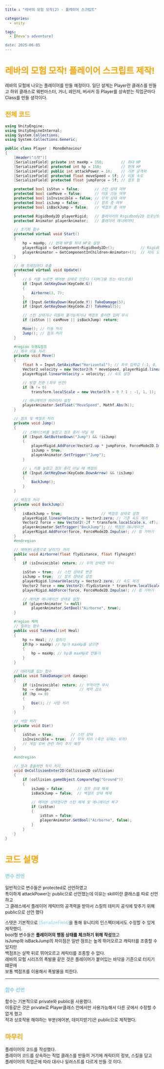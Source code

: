 ```yaml
---
title : "레바의 모험 모작(2) - 플레이어 스크립트"

categories:
  - unity

tags:
  - [Reva's adventure]

date: 2025-06-05
---
```


# <span style="color:orange">레바의 모험 모작! 플레이어 스크립트 제작!</span>
레바의 모험에 나오는 플레이어를 만들 예정이다.
일단 설계는 Player란 클래스를 만들고
하위 클래스로 웨펀마스터, 거너, 레인저, 버서커 등 Player를 상속받는 직업군마다 Class를 만들 생각이다.

## <span style="color:orange">전체 코드 </span>
```c#
using UnityEngine;
using UnityEngineInternal;
using System.Collections;
using System.Collections.Generic;

public class Player : MonoBehaviour
{
    [Header("스탯")]
    [SerializeField] private int maxHp = 150;        // 최대 HP
    [SerializeField] protected int hp = 150;         // 현재 HP
    [SerializeField] public int attackPower = 10;    // 기본 공격력
    [SerializeField] protected float moveSpeed = 5f; // 이동 속도
    [SerializeField] protected float jumpForce = 5f; // 점프 힘

    protected bool isStun = false;       // 스턴 상태 여부
    protected bool canMove = false;      // 이동 가능 여부
    protected bool isInvincible = false; // 무적 상태 여부
    protected bool isJump = false;       // 점프 중 여부
    protected bool isBackJump = false;   // 백점프 중 여부

    protected Rigidbody2D playerRigid;   // 플레이어의 Rigidbody2D 컴포넌트
    protected Animator playerAnimator;   // 플레이어 애니메이터

    // 초기화 함수
    protected virtual void Start()
    {
        hp = maxHp; // 현재 HP를 최대 HP로 설정
        playerRigid = GetComponent<Rigidbody2D>();            // Rigidbody2D 컴포넌트 가져오기
        playerAnimator = GetComponentInChildren<Animator>();  // 자식 오브젝트에서 Animator 컴포넌트 가져오기
    }

    // 매 프레임마다 호출
    protected virtual void Update()
    {
        // G 키를 누르면 에어본 상태로 만든다 (디버그용 또는 테스트용)
        if (Input.GetKeyDown(KeyCode.G))
        {
            Airborne(3, 7);
        }
        if (Input.GetKeyDown(KeyCode.Y)) TakeDamage(5);
        if (Input.GetKeyDown(KeyCode.Z)) TakeHeal(5);

        // 스턴 상태거나 이동이 불가능하거나 백점프 중이면 입력 무시
        if (isStun || canMove || isBackJump) return;

        Move(); // 이동 처리
        Jump(); // 점프 처리
    }

    #region 이동&점프
    // 좌우 이동 처리
    private void Move()
    {
        float h = Input.GetAxisRaw("Horizontal"); // 좌우 입력값 (-1, 0, 1)
        Vector2 velocity = new Vector2(h * moveSpeed, playerRigid.linearVelocity.y);
        playerRigid.linearVelocity = velocity; // 속도 설정

        // 방향 전환 (좌우 반전)
        if (h != 0)
            transform.localScale = new Vector3(h > 0 ? 1 : -1, 1, 1);

        // 애니메이션 파라미터 설정
        playerAnimator.SetFloat("MoveSpeed", Mathf.Abs(h));
    }

    // 점프 및 백점프 처리
    private void Jump()
    {
        // 스페이스바를 눌렀고 점프 중이 아닐 때
        if (Input.GetButtonDown("Jump") && !isJump)
        {
            playerRigid.AddForce(Vector2.up * jumpForce, ForceMode2D.Impulse);
            isJump = true;
            playerAnimator.SetTrigger("Jump");
        }

        // ↓ 키를 눌렀고 점프 중이 아닐 때 백점프
        if (Input.GetKeyDown(KeyCode.DownArrow) && !isJump)
        {
            BackJump();
        }
    }

    // 백점프 처리
    private void BackJump()
    {
        isBackJump = true;                  // 백점프 상태로 설정
        playerRigid.linearVelocity = Vector2.zero; // 기존 속도 제거
        Vector2 force = new Vector2(-2f * transform.localScale.x, 4f); // 뒤로 튕겨 오르는 힘
        playerAnimator.SetTrigger("BackJump"); // 백점프 애니메이션
        playerRigid.AddForce(force, ForceMode2D.Impulse); // 힘 가하기
    }
    #endregion

    // 에어본(공중으로 날리기) 처리
    public void Airborne(float flydistance, float flyheight)
    {
        if (isInvincible) return; // 무적 상태면 무시

        isStun = true;  // 스턴 상태로 변경
        isJump = true;  // 점프 상태로 설정
        playerRigid.linearVelocity = Vector2.zero; // 속도 제거
        Vector2 force = new Vector2(-flydistance * transform.localScale.x, flyheight); // 반대 방향으로 날아가는 힘
        playerRigid.AddForce(force, ForceMode2D.Impulse); // 힘 가하기

        // 에어본 애니메이션 상태로 설정
        if (playerAnimator != null)
            playerAnimator.SetBool("Airborne", true);
    }

    #region 체력
    // 힐하는 함수
    public void TakeHeal(int Heal)
    {
        hp += Heal; // 힐하기
        if(hp > maxHp) // hp가 maxHp를 넘으면
        {
            hp = maxHp; // hp를 maxHp로 만들기
        }
    }

    // 데미지를 입는 함수
    public void TakeDamage(int damage)
    {
        if (isInvincible) return; // 무적이면 무시
        hp -= damage;             // 체력 감소
        if (hp <= 0)
        {
            Die(); // 사망 처리
        }
    }

    // 사망 처리
    private void Die()
    {
        isStun = true;        // 스턴 상태
        isInvincible = true;  // 무적 처리 (죽은 뒤에는 무적)
        // 게임 오버 관련 처리 추가 예정
    }

    #endregion

    // 땅과 충돌하면 착지 처리
    void OnCollisionEnter2D(Collision2D collision)
    {
        if (collision.gameObject.CompareTag("Ground"))
        {
            isJump = false;      // 점프 상태 해제
            isBackJump = false;  // 백점프 상태 해제

            // 에어본 상태였다면 스턴 해제 및 애니메이션 복구
            if (isStun)
            {
                isStun = false;
                playerAnimator.SetBool("Airborne", false);
            }
        }
    }
}
```
# <span style="color:orange">코드 설명</span>
### <span style="color:skyblue"> 변수 선언 </span>
일반적으로 변수들은 protected로 선언하였고   
특이하게 attackPower는 public으로 선언했는데 이유는 skill이란 클래스를 따로 선언하고    
그 클래스에서 플레이어 캐릭터의 공격력을 받아서 스킬의 데미지 공식에 맞추기 위해    
public으로 선언 했다      

스탯은 기본적으로 <span style="color:skyblue">[SerializeField]</span>을 통해 유니티의 인스펙터에서도 수정할 수 있게 제작했디.    
bool형 변수들은 **플레이어의 행동 상태를 체크하기 위해 작성**했고   
isJump와 isBackJump의 차이점은 일반 점프는 높게 뛰어오르고 캐릭터를 조종할 수 있지만    
백점프는 살짝 뒤로 뛰어오르고 캐릭터를 조종할 수 없다.    
레바의 모험 시리즈의 폭발물 같은 것은 플레이어가 붙어있는 바닥을 기준으로 터지기 떄문에     
보통 백점프를 이용해서 폭발물을 피한다.
*** 
### <span style="color:skyblue"> 함수 선언 </span>
함수는 기본적으로 private와 public을 사용했다.   
이동같은 것은 private로 Player클래스 안에서만 사용가능해서 다른 곳에서 수정할 수 없게 했고    
적과 상호작용 해야하는 부분(에어본, 데미지받기)은 public으로 제작했다.

## <span style="color:orange"> 마무리 </span>
플레이어의 코드를 작성했다.    
플레이어 코드를 상속하는 직업 클래스를 만들어 
거기에 캐릭터의 정보, 스킬을 담고    
플레이어의 직업군에 따라 대사나 일러스트를 다르게 만들 것 이다.


